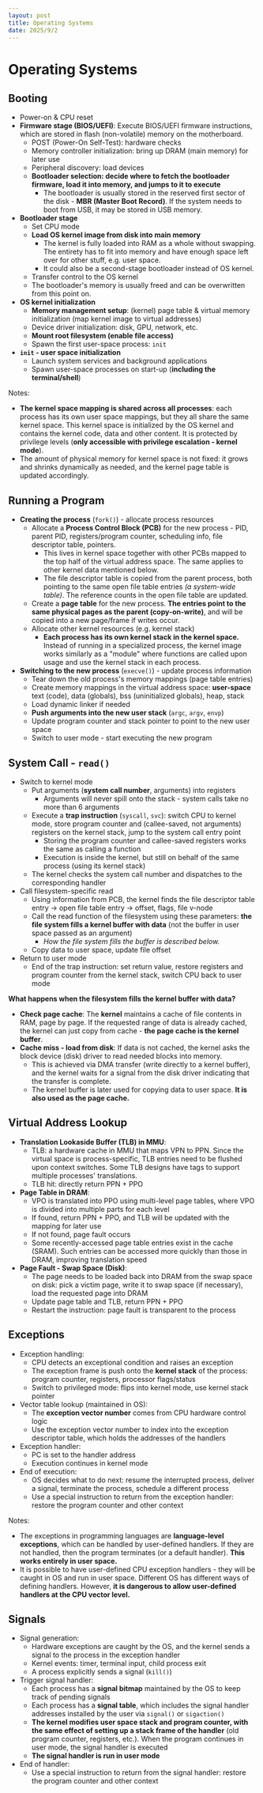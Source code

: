```yaml
---
layout: post
title: Operating Systems
date: 2025/9/2
---
```


# Operating Systems

## Booting

- Power-on & CPU reset
- **Firmware stage (BIOS/UEFI)**: Execute BIOS/UEFI firmware instructions, which are stored in flash (non-volatile) memory on the motherboard.
  - POST (Power-On Self-Test): hardware checks
  - Memory controller initialization: bring up DRAM (main memory) for later use
  - Peripheral discovery: load devices
  - **Bootloader selection: decide where to fetch the bootloader firmware, load it into memory, and jumps to it to execute**
    - The bootloader is usually stored in the reserved first sector of the disk - **MBR (Master Boot Record)**. If the system needs to boot from USB, it may be stored in USB memory.
- **Bootloader stage**
  - Set CPU mode
  - **Load OS kernel image from disk into main memory**
    - The kernel is fully loaded into RAM as a whole without swapping. The entirety has to fit into memory and have enough space left over for other stuff, e.g. user space.
    - It could also be a second-stage bootloader instead of OS kernel.
  - Transfer control to the OS kernel
  - The bootloader's memory is usually freed and can be overwritten from this point on.
- **OS kernel initialization**
  - **Memory management setup**: (kernel) page table & virtual memory initialization (map kernel image to virtual addresses)
  - Device driver initialization: disk, GPU, network, etc.
  - **Mount root filesystem (enable file access)**
  - Spawn the first user-space process: `init`
- **`init` - user space initialization**
  - Launch system services and background applications
  - Spawn user-space processes on start-up (**including the terminal/shell**)

Notes:

- **The kernel space mapping is shared across all processes**: each process has its own user space mappings, but they all share the same kernel space. This kernel space is initialized by the OS kernel and contains the kernel code, data and other content. It is protected by privilege levels (**only accessible with privilege escalation - kernel mode**).
- The amount of physical memory for kernel space is not fixed: it grows and shrinks dynamically as needed, and the kernel page table is updated accordingly.

## Running a Program


- **Creating the process** (`fork()`) - allocate process resources
  - Allocate a **Process Control Block (PCB)** for the new process - PID, parent PID, registers/program counter, scheduling info, file descriptor table, pointers.
    - This lives in kernel space together with other PCBs mapped to the top half of the virtual address space. The same applies to other kernel data mentioned below.
    - The file descriptor table is copied from the parent process, both pointing to the same open file table entries *(a system-wide table)*. The reference counts in the open file table are updated.
  - Create a **page table** for the new process. **The entries point to the same physical pages as the parent (copy-on-write)**, and will be copied into a new page/frame if writes occur. 
  - Allocate other kernel resources (e.g. kernel stack)
    - **Each process has its own kernel stack in the kernel space.** Instead of running in a specialized process, the kernel image works similarly as a "module" where functions are called upon usage and use the kernel stack in each process.
- **Switching to the new process** (`execve()`) - update process information
  - Tear down the old process's memory mappings (page table entries)
  - Create memory mappings in the virtual address space: **user-space** text (code), data (globals), bss (uninitialized globals), heap, stack
  - Load dynamic linker if needed
  - **Push arguments into the new user stack** (`argc`, `argv`, `envp`)
  - Update program counter and stack pointer to point to the new user space
  - Switch to user mode - start executing the new program


## System Call - `read()`

- Switch to kernel mode
  - Put arguments (**system call number**, arguments) into registers
    - Arguments will never spill onto the stack - system calls take no more than 6 arguments
  - Execute a **trap instruction** (`syscall`, `svc`): switch CPU to kernel mode, store program counter and (callee-saved, not arguments) registers on the kernel stack, jump to the system call entry point
    - Storing the program counter and callee-saved registers works the same as calling a function
    - Execution is inside the kernel, but still on behalf of the same process (using its kernel stack)
  - The kernel checks the system call number and dispatches to the corresponding handler
- Call filesystem-specific read
  - Using information from PCB, the kernel finds the file descriptor table entry -> open file table entry -> offset, flags, file v-node
  - Call the read function of the filesystem using these parameters: **the file system fills a kernel buffer with data** (not the buffer in user space passed as an argument)
    - *How the file system fills the buffer is described below.*
  - Copy data to user space, update file offset
- Return to user mode
  - End of the trap instruction: set return value, restore registers and program counter from the kernel stack, switch CPU back to user mode

**What happens when the filesystem fills the kernel buffer with data?**

- **Check page cache**: The **kernel** maintains a cache of file contents in RAM, page by page. If the requested range of data is already cached, the kernel can just copy from cache - **the page cache is the kernel buffer**.
- **Cache miss - load from disk**: If data is not cached, the kernel asks the block device (disk) driver to read needed blocks into memory.
  - This is achieved via DMA transfer (write directly to a kernel buffer), and the kernel waits for a signal from the disk driver indicating that the transfer is complete.
  - The kernel buffer is later used for copying data to user space. **It is also used as the page cache.**

## Virtual Address Lookup

- **Translation Lookaside Buffer (TLB) in MMU**:
  - TLB: a hardware cache in MMU that maps VPN to PPN. Since the virtual space is process-specific, TLB entries need to be flushed upon context switches. Some TLB designs have tags to support multiple processes' translations.
  - TLB hit: directly return PPN + PPO
- **Page Table in DRAM**:
  - VPO is translated into PPO using multi-level page tables, where VPO is divided into multiple parts for each level
  - If found, return PPN + PPO, and TLB will be updated with the mapping for later use
  - If not found, page fault occurs
  - Some recently-accessed page table entries exist in the cache (SRAM). Such entries can be accessed more quickly than those in DRAM, improving translation speed
- **Page Fault - Swap Space (Disk)**:
  - The page needs to be loaded back into DRAM from the swap space on disk: pick a victim page, write it to swap space (if necessary), load the requested page into DRAM
  - Update page table and TLB, return PPN + PPO
  - Restart the instruction: page fault is transparent to the process


## Exceptions

- Exception handling:
    - CPU detects an exceptional condition and raises an exception
    - The exception frame is push onto the **kernel stack** of the process: program counter, registers, processor flags/status
    - Switch to privileged mode: flips into kernel mode, use kernel stack pointer
- Vector table lookup (maintained in OS):
    - The **exception vector number** comes from CPU hardware control logic
    - Use the exception vector number to index into the exception descriptor table, which holds the addresses of the handlers
- Exception handler:
    - PC is set to the handler address
    - Execution continues in kernel mode
- End of execution:
    - OS decides what to do next: resume the interrupted process, deliver a signal, terminate the process, schedule a different process
    - Use a special instruction to return from the exception handler: restore the program counter and other context

Notes:

- The exceptions in programming languages are **language-level exceptions**, which can be handled by user-defined handlers. If they are not handled, then the program terminates (or a default handler). **This works entirely in user space.**
- It is possible to have user-defined CPU exception handlers - they will be caught in OS and run in user space. Different OS has different ways of defining handlers. However, **it is dangerous to allow user-defined handlers at the CPU vector level.**


## Signals

- Signal generation:
    - Hardware exceptions are caught by the OS, and the kernel sends a signal to the process in the exception handler
    - Kernel events: timer, terminal input, child process exit
    - A process explicitly sends a signal (`kill()`)
- Trigger signal handler:
    - Each process has a **signal bitmap** maintained by the OS to keep track of pending signals
    - Each process has a **signal table**, which includes the signal handler addresses installed by the user via `signal()` or `sigaction()`
    - **The kernel modifies user space stack and program counter, with the same effect of setting up a stack frame of the handler** (old program counter, registers, etc.). When the program continues in user mode, the signal handler is executed
    - **The signal handler is run in user mode**
- End of handler:
    - Use a special instruction to return from the signal handler: restore the program counter and other context
